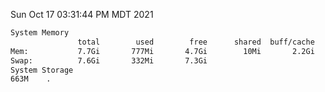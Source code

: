 Sun Oct 17 03:31:44 PM MDT 2021
```bash
System Memory
               total        used        free      shared  buff/cache   available
Mem:           7.7Gi       777Mi       4.7Gi        10Mi       2.2Gi       6.6Gi
Swap:          7.6Gi       332Mi       7.3Gi
System Storage
663M	.
```
```bash
